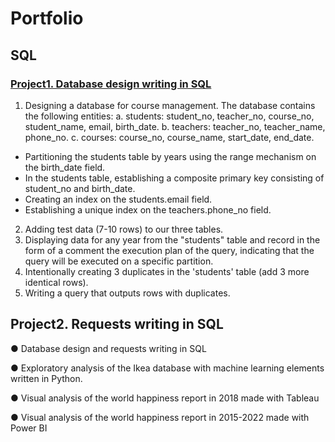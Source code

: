 #                                        Portfolio 

##                                          SQL
                                         
 ### [Project1. Database design writing in SQL](https://github.com/HannaSafonova/Portfolio/blob/main/SQL/SQL%20Design.sql)

1. Designing a database for course management.
   The database contains the following entities:
 a. students: student_no, teacher_no, course_no, student_name, email, birth_date.
 b. teachers: teacher_no, teacher_name, phone_no.
 c. courses: course_no, course_name, start_date, end_date.
- Partitioning the students table by years using the range mechanism on the birth_date field.
- In the students table, establishing a composite primary key consisting of student_no and birth_date.
- Creating an index on the students.email field.
- Establishing a unique index on the teachers.phone_no field.
2. Adding test data (7-10 rows) to our three tables.
3. Displaying data for any year from the "students" table and record in the form of 
   a comment the execution plan of the query, indicating that the query will 
   be executed on a specific partition.
4. Intentionally creating 3 duplicates in the 'students' table (add 3 more identical rows).
5. Writing a query that outputs rows with duplicates.

## Project2. Requests writing in SQL



● Database design and requests writing in SQL  

● Exploratory analysis of the Ikea database with machine learning elements written 
in Python.  

● Visual analysis of the world happiness report in 2018 made with Tableau 

● Visual analysis of the world happiness report in 2015-2022 made with Power BI 
